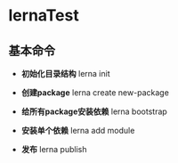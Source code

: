 # lernaTest

## 基本命令

* **初始化目录结构** lerna init

* **创建package** lerna create new-package

* **给所有package安装依赖** lerna bootstrap

* **安装单个依赖** lerna add module

* **发布** lerna publish
